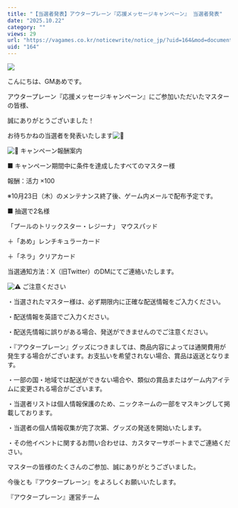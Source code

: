 ```yaml
---
title: "【当選者発表】アウタープレーン『応援メッセージキャンペーン』 当選者発表"
date: "2025.10.22"
category: ""
views: 29
url: "https://vagames.co.kr/noticewrite/notice_jp/?uid=164&mod=document"
uid: "164"
---
```


![](/images/news/live/jp/164-51d150de.webp)

  

こんにちは、GMあめです。

  

アウタープレーン『応援メッセージキャンペーン』にご参加いただいたマスターの皆様、

誠にありがとうございました！

お待ちかねの当選者を発表いたします![🎉](/images/news/live/en/43-5e3f7088.svg)

  

 ![🎁](/images/news/live/en/200-00ebbf59.svg) キャンペーン報酬案内

■ キャンペーン期間中に条件を達成したすべてのマスター様

報酬：活力 ×100

※10月23日（木）のメンテナンス終了後、ゲーム内メールで配布予定です。

  

■ 抽選で2名様

「プールのトリックスター・レジーナ」 マウスパッド

＋「あめ」レンチキュラーカード

＋「ネラ」クリアカード

当選通知方法：X（旧Twitter）のDMにてご連絡いたします。

  

 ![⚠️](/images/news/live/en/176-56bce6b0.svg) ご注意ください

・当選されたマスター様は、必ず期限内に正確な配送情報をご入力ください。

・配送情報を英語でご入力ください。

・配送先情報に誤りがある場合、発送ができませんのでご注意ください。

・『アウタープレーン』グッズにつきましては、商品内容によっては通関費用が発生する場合がございます。お支払いを希望されない場合、賞品は返送となります。

・一部の国・地域では配送ができない場合や、類似の賞品またはゲーム内アイテムに変更される場合がございます。

・当選者リストは個人情報保護のため、ニックネームの一部をマスキングして掲載しております。

・当選者の個人情報収集が完了次第、グッズの発送を開始いたします。

・その他イベントに関するお問い合わせは、カスタマーサポートまでご連絡ください。

  

マスターの皆様のたくさんのご参加、誠にありがとうございました。

今後とも『アウタープレーン』をよろしくお願いいたします。

  

『アウタープレーン』運営チーム